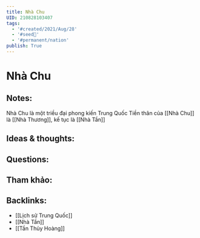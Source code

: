 ```yaml
---
title: Nhà Chu
UID: 210828103407
tags:
  - '#created/2021/Aug/28'
  - '#seed🥜'
  - '#permanent/nation'
publish: True
---
```

# Nhà Chu

## Notes:
Nhà Chu là một triều đại phong kiến Trung Quốc
Tiền thân của [[Nhà Chu]] là [[Nhà Thương]], kế tục là [[Nhà Tần]]

## Ideas & thoughts:

## Questions:

## Tham khảo:
## Backlinks:
- [[Lịch sử Trung Quốc]]
- [[Nhà Tần]]
- [[Tần Thủy Hoàng]]
